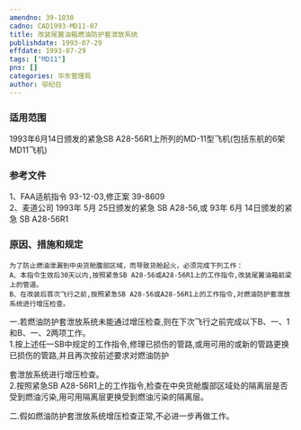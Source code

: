 ```yaml
---
amendno: 39-1030  
cadno: CAD1993-MD11-07  
title: 改装尾翼油箱燃油防护套泄放系统  
publishdate: 1993-07-29  
effdate: 1993-07-29  
tags: ["MD11"]  
pns: []  
categories: 华东管理局  
author: 邬纪召  
---
```

  
### 适用范围  
1993年6月14日颁发的紧急SB A28-56R1上所列的MD-11型飞机(包括东航的6架MD11飞机)  
  
<!--more-->  
### 参考文件  
1、FAA适航指令 93-12-03,修正案 39-8609  
2、麦道公司 1993年 5月 25日颁发的紧急 SB A28-56,或 93年 6月 14日颁发的紧急 SB A28-56R1  
  
### 原因、措施和规定  
    为了防止燃油泄漏到中央货舱腹部区域，而导致货舱起火，必须完成下列工作：  
    A、本指令生效后30天以内,按照紧急SB A28-56或A28-56R1上的工作指令,改装尾翼油箱前梁上的管道。  
    B、在改装后首次飞行之前,按照紧急SB A28-56或A28-56R1上的工作指令,对燃油防护套泄放系统进行增压检查。  
  
一.若燃油防护套泄放系统未能通过增压检查,则在下次飞行之前完成以下B、一、1和B、一、2两项工作。  
     1.按上述任一SB中规定的工作指令,修理已损伤的管路,或用可用的或新的管路更换已损伤的管路,并且再次按前述要求对燃油防护  
      
套泄放系统进行增压检查。  
     2.按照紧急SB A28-56R1上的工作指令,检查在中央货舱腹部区域处的隔离层是否受到燃油污染,用可用隔离层更换受到燃油污染的隔离层。  
  
二.假如燃油防护套泄放系统增压检查正常,不必进一步再做工作。  
